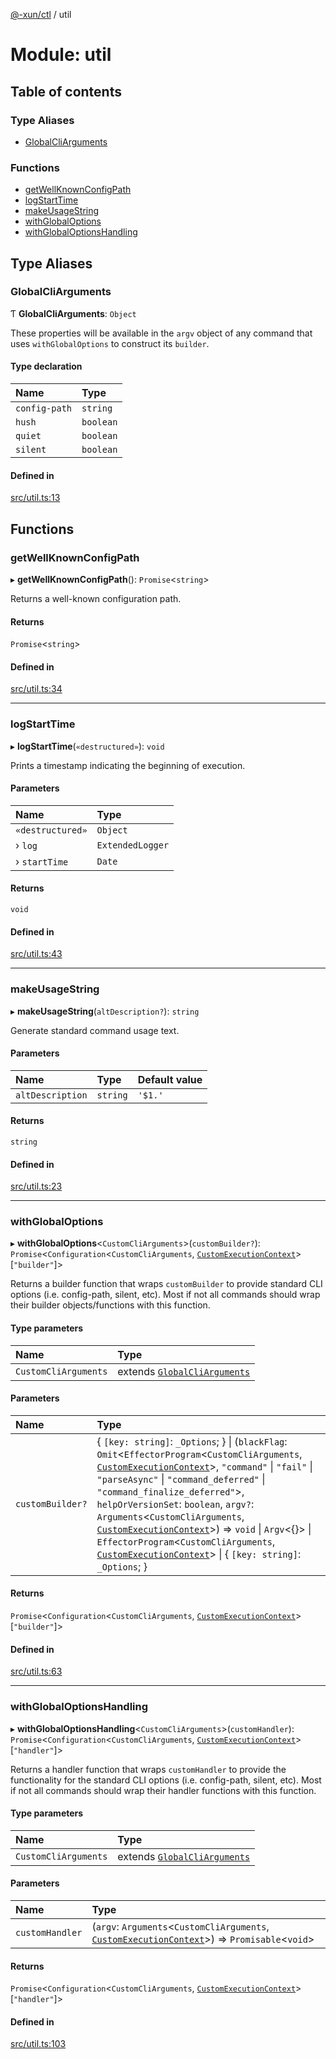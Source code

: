[@-xun/ctl](../README.md) / util

# Module: util

## Table of contents

### Type Aliases

- [GlobalCliArguments](util.md#globalcliarguments)

### Functions

- [getWellKnownConfigPath](util.md#getwellknownconfigpath)
- [logStartTime](util.md#logstarttime)
- [makeUsageString](util.md#makeusagestring)
- [withGlobalOptions](util.md#withglobaloptions)
- [withGlobalOptionsHandling](util.md#withglobaloptionshandling)

## Type Aliases

### GlobalCliArguments

Ƭ **GlobalCliArguments**: `Object`

These properties will be available in the `argv` object of any command that
uses `withGlobalOptions` to construct its `builder`.

#### Type declaration

| Name | Type |
| :------ | :------ |
| `config-path` | `string` |
| `hush` | `boolean` |
| `quiet` | `boolean` |
| `silent` | `boolean` |

#### Defined in

[src/util.ts:13](https://github.com/Xunnamius/xunnctl/blob/12ada31/src/util.ts#L13)

## Functions

### getWellKnownConfigPath

▸ **getWellKnownConfigPath**(): `Promise`\<`string`\>

Returns a well-known configuration path.

#### Returns

`Promise`\<`string`\>

#### Defined in

[src/util.ts:34](https://github.com/Xunnamius/xunnctl/blob/12ada31/src/util.ts#L34)

___

### logStartTime

▸ **logStartTime**(`«destructured»`): `void`

Prints a timestamp indicating the beginning of execution.

#### Parameters

| Name | Type |
| :------ | :------ |
| `«destructured»` | `Object` |
| › `log` | `ExtendedLogger` |
| › `startTime` | `Date` |

#### Returns

`void`

#### Defined in

[src/util.ts:43](https://github.com/Xunnamius/xunnctl/blob/12ada31/src/util.ts#L43)

___

### makeUsageString

▸ **makeUsageString**(`altDescription?`): `string`

Generate standard command usage text.

#### Parameters

| Name | Type | Default value |
| :------ | :------ | :------ |
| `altDescription` | `string` | `'$1.'` |

#### Returns

`string`

#### Defined in

[src/util.ts:23](https://github.com/Xunnamius/xunnctl/blob/12ada31/src/util.ts#L23)

___

### withGlobalOptions

▸ **withGlobalOptions**\<`CustomCliArguments`\>(`customBuilder?`): `Promise`\<`Configuration`\<`CustomCliArguments`, [`CustomExecutionContext`](configure.md#customexecutioncontext)\>[``"builder"``]\>

Returns a builder function that wraps `customBuilder` to provide standard CLI
options (i.e. config-path, silent, etc). Most if not all commands should wrap
their builder objects/functions with this function.

#### Type parameters

| Name | Type |
| :------ | :------ |
| `CustomCliArguments` | extends [`GlobalCliArguments`](util.md#globalcliarguments) |

#### Parameters

| Name | Type |
| :------ | :------ |
| `customBuilder?` | \{ `[key: string]`: `_Options`;  } \| (`blackFlag`: `Omit`\<`EffectorProgram`\<`CustomCliArguments`, [`CustomExecutionContext`](configure.md#customexecutioncontext)\>, ``"command"`` \| ``"fail"`` \| ``"parseAsync"`` \| ``"command_deferred"`` \| ``"command_finalize_deferred"``\>, `helpOrVersionSet`: `boolean`, `argv?`: `Arguments`\<`CustomCliArguments`, [`CustomExecutionContext`](configure.md#customexecutioncontext)\>) => `void` \| `Argv`\<{}\> \| `EffectorProgram`\<`CustomCliArguments`, [`CustomExecutionContext`](configure.md#customexecutioncontext)\> \| \{ `[key: string]`: `_Options`;  } |

#### Returns

`Promise`\<`Configuration`\<`CustomCliArguments`, [`CustomExecutionContext`](configure.md#customexecutioncontext)\>[``"builder"``]\>

#### Defined in

[src/util.ts:63](https://github.com/Xunnamius/xunnctl/blob/12ada31/src/util.ts#L63)

___

### withGlobalOptionsHandling

▸ **withGlobalOptionsHandling**\<`CustomCliArguments`\>(`customHandler`): `Promise`\<`Configuration`\<`CustomCliArguments`, [`CustomExecutionContext`](configure.md#customexecutioncontext)\>[``"handler"``]\>

Returns a handler function that wraps `customHandler` to provide the
functionality for the standard CLI options (i.e. config-path, silent, etc).
Most if not all commands should wrap their handler functions with this
function.

#### Type parameters

| Name | Type |
| :------ | :------ |
| `CustomCliArguments` | extends [`GlobalCliArguments`](util.md#globalcliarguments) |

#### Parameters

| Name | Type |
| :------ | :------ |
| `customHandler` | (`argv`: `Arguments`\<`CustomCliArguments`, [`CustomExecutionContext`](configure.md#customexecutioncontext)\>) => `Promisable`\<`void`\> |

#### Returns

`Promise`\<`Configuration`\<`CustomCliArguments`, [`CustomExecutionContext`](configure.md#customexecutioncontext)\>[``"handler"``]\>

#### Defined in

[src/util.ts:103](https://github.com/Xunnamius/xunnctl/blob/12ada31/src/util.ts#L103)
